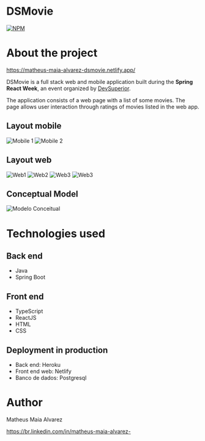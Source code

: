 # DSMovie

[![NPM](https://img.shields.io/npm/l/react)](https://github.com/MatheusAlvarez/DSMovie/blob/main/LICENSE) 

# About the project
https://matheus-maia-alvarez-dsmovie.netlify.app/

DSMovie is a full stack web and mobile application built during the **Spring React Week**, an event organized by [DevSuperior](https://devsuperior.com "Site da DevSuperior").

The application consists of a web page with a list of some movies. The page allows user interaction through ratings of movies listed in the web app.

## Layout mobile
![Mobile 1](https://github.com/MatheusAlvarez/DSMovie/blob/main/_assets/mobile1.png) ![Mobile 2](https://github.com/MatheusAlvarez/DSMovie/blob/main/_assets/mobile2.png)

## Layout web
![Web1](https://github.com/MatheusAlvarez/DSMovie/blob/main/_assets/web.png)
![Web2](https://github.com/MatheusAlvarez/DSMovie/blob/main/_assets/web2.png)
![Web3](https://github.com/MatheusAlvarez/DSMovie/blob/main/_assets/web3.png)
![Web3](https://github.com/MatheusAlvarez/DSMovie/blob/main/_assets/web4.png)

## Conceptual Model
![Modelo Conceitual](https://github.com/MatheusAlvarez/DSMovie/blob/main/_assets/MC.png)

# Technologies used
## Back end
- Java
- Spring Boot

## Front end
- TypeScript
- ReactJS
- HTML
- CSS

## Deployment in production
- Back end: Heroku
- Front end web: Netlify
- Banco de dados: Postgresql

# Author
Matheus Maia Alvarez

https://br.linkedin.com/in/matheus-maia-alvarez-
